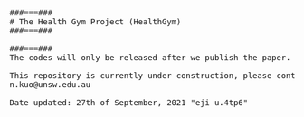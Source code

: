 <pre>
###===### 
# The Health Gym Project (HealthGym)
###===###

###===###
The codes will only be released after we publish the paper.

This repository is currently under construction, please contact NicK via the email address
n.kuo@unsw.edu.au

Date updated: 27th of September, 2021 "eji u.4tp6"
